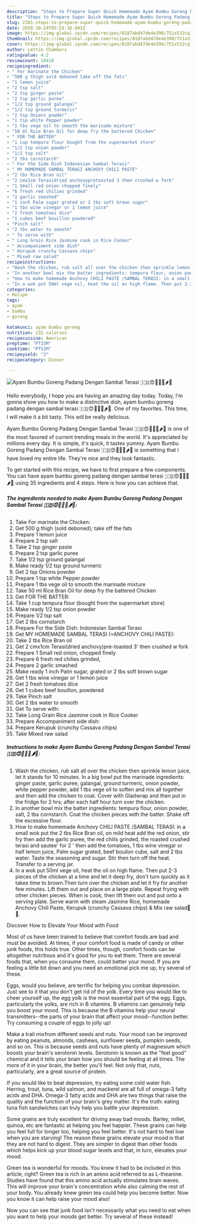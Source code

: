 ```yaml
---
description: "Steps to Prepare Super Quick Homemade Ayam Bumbu Goreng Padang Dengan Sambal Terasi 🇮🇩😍🐥🐤🦆🌶🍅"
title: "Steps to Prepare Super Quick Homemade Ayam Bumbu Goreng Padang Dengan Sambal Terasi 🇮🇩😍🐥🐤🦆🌶🍅"
slug: 2381-steps-to-prepare-super-quick-homemade-ayam-bumbu-goreng-padang-dengan-sambal-terasi
date: 2020-10-24T05:53:16.681Z
image: https://img-global.cpcdn.com/recipes/8187abd47de4e390/751x532cq70/ayam-bumbu-goreng-padang-dengan-sambal-terasi-🇮🇩😍🐥🐤🦆🌶🍅-recipe-main-photo.jpg
thumbnail: https://img-global.cpcdn.com/recipes/8187abd47de4e390/751x532cq70/ayam-bumbu-goreng-padang-dengan-sambal-terasi-🇮🇩😍🐥🐤🦆🌶🍅-recipe-main-photo.jpg
cover: https://img-global.cpcdn.com/recipes/8187abd47de4e390/751x532cq70/ayam-bumbu-goreng-padang-dengan-sambal-terasi-🇮🇩😍🐥🐤🦆🌶🍅-recipe-main-photo.jpg
author: Lettie Chambers
ratingvalue: 4.2
reviewcount: 19410
recipeingredient:
- " For marinate the Chicken"
- "500 g thigh sold deboned take off the fats"
- "1 lemon juice"
- "2 tsp salt"
- "2 tsp ginger paste"
- "2 tsp garlic puree"
- "1/2 tsp ground galangal"
- "1/2 tsp ground turmeric"
- "2 tsp Onions powder"
- "1 tsp white Pepper powder"
- "1 tbs vege oil to smooth the marinade mixture"
- "50 ml Rice Bran Oil for deep fry the battered Chicken"
- " FOR THE BATTER"
- "1 cup tempura flour bought from the supermarket store"
- "1/2 tsp onion powder"
- "1/2 tsp salt"
- "2 tbs cornstarch"
- " For the Side Dish Indonesian Sambal Terasi"
- " MY HOMEMADE SAMBAL TERASI ANCHOVY CHILI PASTE"
- "2 tbs Rice Bran oil"
- "2 cmx1cm Terasidried anchovypretoasted 3 then crushed w fork"
- "1 Small red onion chopped finely"
- "6 fresh red chilies grinded"
- "2 garlic smashed"
- "1 inch Palm sugar grated or 2 tbs soft brown sugar"
- "1 tbs wine vinegar or 1 lemon juice"
- "2 fresh tomatoes dice"
- "1 cubes beef bouillon powdered"
- "Pinch salt"
- "2 tbs water to smooth"
- " To serve with"
- " Long Grain Rice Jasmine cook in Rice Cooker"
- " Accompaniment side dish"
- " Kerupuk crunchy Cassava chips"
- " Mixed raw salad"
recipeinstructions:
- "Wash the chicken, rub salt all over the chicken then sprinkle lemon juice, let it stands for 10 minutes. In a big bowl put the marinade ingredients: ginger paste, garlic puree, galangal, ground turmeric, onion powder, white pepper powder, add 1 tbs vege oil to soften and mix all together and then add the chicken to coat. Cover with Gladwrap and then put in the fridge for 2 hrs; after each half hour turn over the chicken."
- "In another bowl mix the batter ingredients: tempura flour, onion powder, salt, 2 tbs cornstarch. Coat the chicken pieces with the batter. Shake off the excessive flour."
- "How to make homemade Anchovy CHILI PASTE /SAMBAL TERASI: in a small wok put the 2 tbs Rice Bran oil, on mild heat add the red onion, stir fry then add the garlic puree, the red chilis grinded, the roasted crushed terasi and sautee&#39; for 2 &#39; then add the tomatoes, 1 tbs wine vinegar or half lemon juice, Palm sugar grated, beef bouilon cube, salt and 2 tbs water. Taste the seasoning and sugar. Stir then turn off the heat. Transfer to a serving jar."
- "In a wok put 50ml vege oil, heat the oil on high flame. Then put 2-3 pieces of the chicken at a time and let it deep fry, don&#39;t turn quickly as it takes time to brown.Then turn over the chicken and let it fry for another few minutes. Lift them out and place on a large plate. Repeat frying with other chicken pieces. When is cook, then lift them out and put onto a serving plate. Serve warm with steam Jasmine Rice, homemade Anchovy Chili Paste, Kerupuk (crunchy Cassava chips) &amp; Mix raw salad🐥🐤."
categories:
- Recipe
tags:
- ayam
- bumbu
- goreng

katakunci: ayam bumbu goreng 
nutrition: 232 calories
recipecuisine: American
preptime: "PT33M"
cooktime: "PT52M"
recipeyield: "3"
recipecategory: Dinner

---
```



![Ayam Bumbu Goreng Padang Dengan Sambal Terasi 🇮🇩😍🐥🐤🦆🌶🍅](https://img-global.cpcdn.com/recipes/8187abd47de4e390/751x532cq70/ayam-bumbu-goreng-padang-dengan-sambal-terasi-🇮🇩😍🐥🐤🦆🌶🍅-recipe-main-photo.jpg)

Hello everybody, I hope you are having an amazing day today. Today, I'm gonna show you how to make a distinctive dish, ayam bumbu goreng padang dengan sambal terasi 🇮🇩😍🐥🐤🦆🌶🍅. One of my favorites. This time, I will make it a bit tasty. This will be really delicious.

Ayam Bumbu Goreng Padang Dengan Sambal Terasi 🇮🇩😍🐥🐤🦆🌶🍅 is one of the most favored of current trending meals in the world. It's appreciated by millions every day. It is simple, it's quick, it tastes yummy. Ayam Bumbu Goreng Padang Dengan Sambal Terasi 🇮🇩😍🐥🐤🦆🌶🍅 is something that I have loved my entire life. They're nice and they look fantastic.




To get started with this recipe, we have to first prepare a few components. You can have ayam bumbu goreng padang dengan sambal terasi 🇮🇩😍🐥🐤🦆🌶🍅 using 35 ingredients and 4 steps. Here is how you can achieve that.

<!--inarticleads1-->

##### The ingredients needed to make Ayam Bumbu Goreng Padang Dengan Sambal Terasi 🇮🇩😍🐥🐤🦆🌶🍅:

1. Take  For marinate the Chicken:
1. Get 500 g thigh (sold deboned); take off the fats
1. Prepare 1 lemon juice
1. Prepare 2 tsp salt
1. Take 2 tsp ginger paste
1. Prepare 2 tsp garlic puree
1. Take 1/2 tsp ground galangal
1. Make ready 1/2 tsp ground turmeric
1. Get 2 tsp Onions powder
1. Prepare 1 tsp white Pepper powder
1. Prepare 1 tbs vege oil to smooth the marinade mixture
1. Take 50 ml Rice Bran Oil for deep fry the battered Chicken
1. Get  FOR THE BATTER:
1. Take 1 cup tempura flour (bought from the supermarket store)
1. Make ready 1/2 tsp onion powder
1. Prepare 1/2 tsp salt
1. Get 2 tbs cornstarch
1. Prepare  For the Side Dish: Indonesian Sambal Terasi
1. Get  MY HOMEMADE SAMBAL TERASI (=ANCHOVY CHILI PASTE):
1. Take 2 tbs Rice Bran oil
1. Get 2 cmx1cm Terasi(dried anchovy)pre-toasted 3&#39; then crushed w fork
1. Prepare 1 Small red onion, chopped finely
1. Prepare 6 fresh red chilies grinded,
1. Prepare 2 garlic smashed
1. Make ready 1 inch Palm sugar, grated or 2 tbs soft brown sugar
1. Get 1 tbs wine vinegar or 1 lemon juice
1. Get 2 fresh tomatoes dice
1. Get 1 cubes beef bouillon, powdered
1. Take Pinch salt
1. Get 2 tbs water to smooth
1. Get  To serve with:
1. Take  Long Grain Rice Jasmine cook in Rice Cooker
1. Prepare  Accompaniment side dish:
1. Prepare  Kerupuk (crunchy Cassava chips)
1. Take  Mixed raw salad




<!--inarticleads2-->

##### Instructions to make Ayam Bumbu Goreng Padang Dengan Sambal Terasi 🇮🇩😍🐥🐤🦆🌶🍅:

1. Wash the chicken, rub salt all over the chicken then sprinkle lemon juice, let it stands for 10 minutes. In a big bowl put the marinade ingredients: ginger paste, garlic puree, galangal, ground turmeric, onion powder, white pepper powder, add 1 tbs vege oil to soften and mix all together and then add the chicken to coat. Cover with Gladwrap and then put in the fridge for 2 hrs; after each half hour turn over the chicken.
1. In another bowl mix the batter ingredients: tempura flour, onion powder, salt, 2 tbs cornstarch. Coat the chicken pieces with the batter. Shake off the excessive flour.
1. How to make homemade Anchovy CHILI PASTE /SAMBAL TERASI: in a small wok put the 2 tbs Rice Bran oil, on mild heat add the red onion, stir fry then add the garlic puree, the red chilis grinded, the roasted crushed terasi and sautee&#39; for 2 &#39; then add the tomatoes, 1 tbs wine vinegar or half lemon juice, Palm sugar grated, beef bouilon cube, salt and 2 tbs water. Taste the seasoning and sugar. Stir then turn off the heat. Transfer to a serving jar.
1. In a wok put 50ml vege oil, heat the oil on high flame. Then put 2-3 pieces of the chicken at a time and let it deep fry, don&#39;t turn quickly as it takes time to brown.Then turn over the chicken and let it fry for another few minutes. Lift them out and place on a large plate. Repeat frying with other chicken pieces. When is cook, then lift them out and put onto a serving plate. Serve warm with steam Jasmine Rice, homemade Anchovy Chili Paste, Kerupuk (crunchy Cassava chips) &amp; Mix raw salad🐥🐤.




Discover How to Elevate Your Mood with Food


Most of us have been trained to believe that comfort foods are bad and must be avoided. At times, if your comfort food is made of candy or other junk foods, this holds true. Other times, though, comfort foods can be altogether nutritious and it's good for you to eat them. There are several foods that, when you consume them, could better your mood. If you are feeling a little bit down and you need an emotional pick me up, try several of these.

Eggs, would you believe, are terrific for helping you combat depression. Just see to it that you don't get rid of the yolk. Every time you would like to cheer yourself up, the egg yolk is the most essential part of the egg. Eggs, particularly the yolks, are rich in B vitamins. B vitamins can genuinely help you boost your mood. This is because the B vitamins help your neural transmitters--the parts of your brain that affect your mood--function better. Try consuming a couple of eggs to jolly up!

Make a trail mixfrom different seeds and nuts. Your mood can be improved by eating peanuts, almonds, cashews, sunflower seeds, pumpkin seeds, and so on. This is because seeds and nuts have plenty of magnesium which boosts your brain's serotonin levels. Serotonin is known as the "feel good" chemical and it tells your brain how you should be feeling at all times. The more of it in your brain, the better you'll feel. Not only that, nuts, particularly, are a great source of protein.

If you would like to beat depression, try eating some cold water fish. Herring, trout, tuna, wild salmon, and mackerel are all full of omega-3 fatty acids and DHA. Omega-3 fatty acids and DHA are two things that raise the quality and the function of your brain's grey matter. It's the truth: eating tuna fish sandwiches can truly help you battle your depression. 

Some grains are truly excellent for driving away bad moods. Barley, millet, quinoa, etc are fantastic at helping you feel happier. These grains can help you feel full for longer too, helping you feel better. It's not hard to feel low when you are starving! The reason these grains elevate your mood is that they are not hard to digest. They are simpler to digest than other foods which helps kick up your blood sugar levels and that, in turn, elevates your mood.

Green tea is wonderful for moods. You knew it had to be included in this article, right? Green tea is rich in an amino acid referred to as L-theanine. Studies have found that this amino acid actually stimulates brain waves. This will improve your brain's concentration while also calming the rest of your body. You already knew green tea could help you become better. Now you know it can help raise your mood also!

Now you can see that junk food isn't necessarily what you need to eat when you want to help your moods get better. Try several of these instead!

